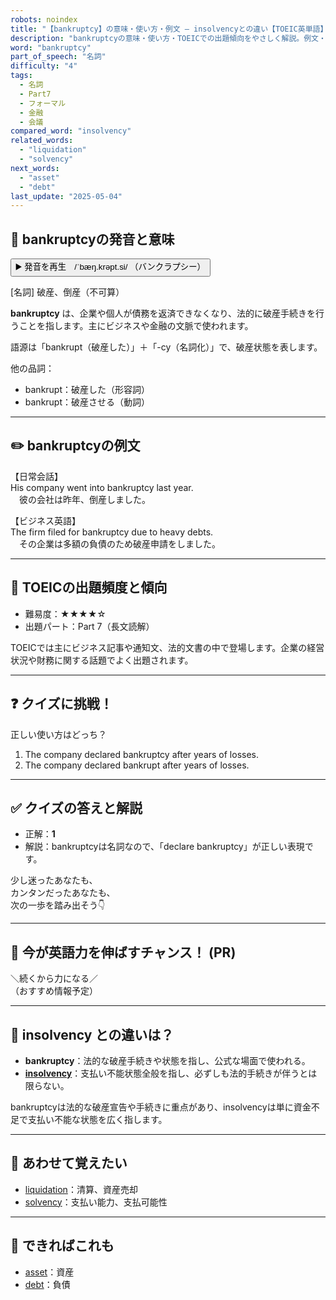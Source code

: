 ```yaml
---
robots: noindex
title: "【bankruptcy】の意味・使い方・例文 ― insolvencyとの違い【TOEIC英単語】"
description: "bankruptcyの意味・使い方・TOEICでの出題傾向をやさしく解説。例文・クイズ付きでinsolvencyとの違いもわかりやすく学べます。"
word: "bankruptcy"
part_of_speech: "名詞"
difficulty: "4"
tags:
  - 名詞
  - Part7
  - フォーマル
  - 金融
  - 会議
compared_word: "insolvency"
related_words:
  - "liquidation"
  - "solvency"
next_words:
  - "asset"
  - "debt"
last_update: "2025-05-04"
---
```


## 🔰 bankruptcyの発音と意味

<button class="play-audio" onclick="playTTS('bankruptcy')">
  <span class="play-audio-main">
    ▶️ 発音を再生　/ˈbæŋ.krəpt.si/
  </span>
  <span class="play-audio-sub">
    （バンクラプシー）
  </span>
</button>

[名詞] 破産、倒産（不可算）

**bankruptcy** は、企業や個人が債務を返済できなくなり、法的に破産手続きを行うことを指します。主にビジネスや金融の文脈で使われます。

語源は「bankrupt（破産した）」＋「-cy（名詞化）」で、破産状態を表します。

他の品詞：  
- bankrupt：破産した（形容詞）
- bankrupt：破産させる（動詞）

---

## ✏️ bankruptcyの例文

【日常会話】  
His company went into bankruptcy last year.  
　彼の会社は昨年、倒産しました。

【ビジネス英語】  
The firm filed for bankruptcy due to heavy debts.  
　その企業は多額の負債のため破産申請をしました。

---

## 🎯 TOEICの出題頻度と傾向

- 難易度：★★★★☆
- 出題パート：Part 7（長文読解）

TOEICでは主にビジネス記事や通知文、法的文書の中で登場します。企業の経営状況や財務に関する話題でよく出題されます。

---

## ❓ クイズに挑戦！

正しい使い方はどっち？

1. The company declared bankruptcy after years of losses.  
2. The company declared bankrupt after years of losses.

---

## ✅ クイズの答えと解説

- 正解：**1**
- 解説：bankruptcyは名詞なので、「declare bankruptcy」が正しい表現です。

少し迷ったあなたも、  
カンタンだったあなたも、  
次の一歩を踏み出そう👇️

---

## 🚀 今が英語力を伸ばすチャンス！ (PR)

<div class="info-center">
＼続くから力になる／<br>  
（おすすめ情報予定）
</div>

---

## 🤔  insolvency との違いは？

- **bankruptcy**：法的な破産手続きや状態を指し、公式な場面で使われる。
- **[insolvency](/insolvency)**：支払い不能状態全般を指し、必ずしも法的手続きが伴うとは限らない。

bankruptcyは法的な破産宣告や手続きに重点があり、insolvencyは単に資金不足で支払い不能な状態を広く指します。

---

## 🧩 あわせて覚えたい

- [liquidation](/liquidation)：清算、資産売却
- [solvency](/solvency)：支払い能力、支払可能性

---

## 📖 できればこれも

- [asset](/asset)：資産
- [debt](/debt)：負債

<!-- cvid: aid20_bid33 -->
